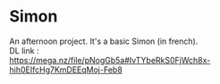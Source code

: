 # Simon
An afternoon project. It's a basic Simon (in french). <br>
DL link : <br>
https://mega.nz/file/pNogGb5a#IvTYbeRkS0FjWch8x-hih0EIfcHg7KmDEEqMoj-Feb8
